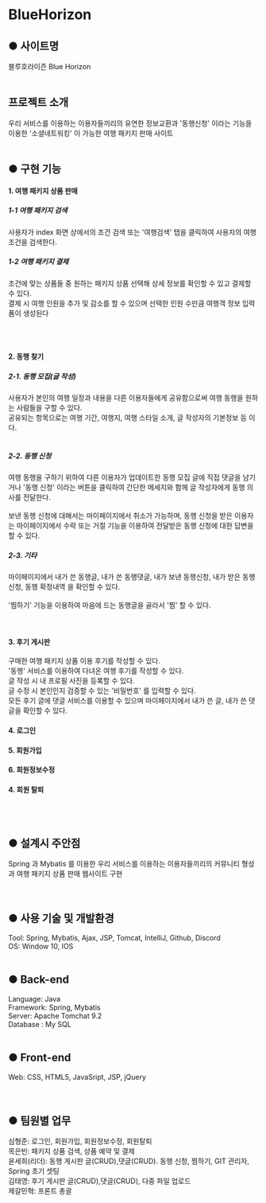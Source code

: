 # BlueHorizon

<h2>● 사이트명</h2> 
블루호라이즌 Blue Horizon
<br>
<br>
<h2>프로젝트 소개</h2>
우리 서비스를 이용하는 이용자들끼리의 유연한 정보교환과 '동행신청' 이라는 기능을 이용한 '소셜네트워킹' 이 가능한 여행 패키지 판매 사이트

<br>
<br>
<h2>● 구현 기능</h2>

<h4>1. 여행 패키지 상품 판매</h4>
<h5>1-1 여행 패키지 검색</h5>

사용자가 index 화면 상에서의 조건 검색  또는 '여행검색' 탭을 클릭하여 사용자의 여행 조건을 검색한다. 
<br>
<h5>1-2 여행 패키지 결제</h5>

조건에 맞는 상품들 중 원하는 패키지 상품 선택해 상세 정보를 확인할 수 있고 결제할 수 있다.
<br>
결제 시 여행 인원을 추가 및 감소를 할 수 있으며 선택한 인원 수만큼 여행객 정보 입력 폼이 생성된다

<br>
<br>
<h4>2. 동행 찾기</h4>
<h5>2-1. 동행 모집(글 작성)</h5>
사용자가 본인의 여행 일정과 내용을 다른 이용자들에게 공유함으로써 여행 동행을 원하는 사람들을 구할 수 있다.
<br>
공유되는 항목으로는 여행 기간, 여행지, 여행 스타일 소개, 글 작성자의 기본정보 등 이다.
<br>
<br>
<h5>2-2. 동행 신청</h5>
여행 동행을 구하기 위하여 다른 이용자가 업데이트한 동행 모집 글에 직접 댓글을 남기거나 '동행 신청' 이라는 버튼을 클릭하여 간단한 메세지와 함께 글 작성자에게 동행 의사를 전달한다.
<br>
<br>
보낸 동행 신청에 대해서는 마이페이지에서 취소가 가능하며, 동행 신청을 받은 이용자는 마이페이지에서 수락 또는 거절 기능을 이용하여 전달받은 동행 신청에 대한 답변을 할 수 있다.
<br>
<h5>2-3. 기타</h5>
마이페이지에서 내가 쓴 동행글, 내가 쓴 동행댓글, 내가 보낸 동행신청, 내가 받은 동행신청, 동행 확정내역 을 확인할 수 있다.
<br>
<br>
'찜하기' 기능을 이용하여 마음에 드는 동행글을 골라서 '찜' 할 수 있다.
<br>
<br>
<br>
<h4>3. 후기 게시판</h4>
구매한 여행 패키지 상품 이용 후기를 작성할 수 있다.
<br>
'동행' 서비스를 이용하여 다녀온 여행 후기를 작성할 수 있다.
<br>
글 작성 시 내 프로필 사진을 등록할 수 있다.
<br>
글 수정 시 본인인지 검증할 수 있는 '비밀번호' 를 입력할 수 있다.
<br> 
모든 후기 글에 댓글 서비스를 이용할 수 있으며 마이페이지에서 내가 쓴 글, 내가 쓴 댓글을 확인할 수 있다.
<br> 
<h4>4. 로그인</h4>

<h4>5. 회원가입</h4>

<h4>6. 회원정보수정</h4>

<h4>4. 회원 탈퇴</h4>
<br>
<br>
<h2>● 설계시 주안점</h2> 
Spring 과 Mybatis 를 이용한 우리 서비스를 이용하는 이용자들끼리의 커뮤니티 형성과 여행 패키지 상품 판매 웹사이트 구현
<br>
<br>
<br>
<h2>● 사용 기술 및 개발환경</h2>
Tool: Spring, Mybatis, Ajax, JSP, Tomcat, IntelliJ, Github, Discord
<br>
OS: Window 10, IOS
<br>
<br>
<h2>● Back-end</h2>
Language: Java<br>
Framework: Spring, Mybatis<br>
Server: Apache Tomchat 9.2<br>
Database : My SQL<br>
<br>
<h2>● Front-end</h2>
Web: CSS, HTML5, JavaSript, JSP, jQuery<br>

<br>
<br>
<h2>● 팀원별 업무</h2>
심형준: 로그인, 회원가입, 회원정보수정, 회원탈퇴<br>
목은빈: 패키지 상품 검색, 상품 예약 및 결제<br>
윤세희(리더): 동행 게시판 글(CRUD),댓글(CRUD). 동행 신청, 찜하기, GIT 관리자, Spring 초기 셋팅<br>
김태영: 후기 게시판 글(CRUD),댓글(CRUD), 다중 파일 업로드<br>
제갈민혁: 프론트 총괄<br>

